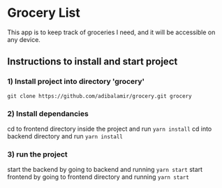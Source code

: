 # Grocery List
This app is to keep track of groceries I need, and it will be accessible on any device.

## Instructions to install and start project
### 1) Install project into directory 'grocery'
` git clone https://github.com/adibalamir/grocery.git grocery `

### 2) Install dependancies
cd to frontend directory inside the project and run
` yarn install `
cd into backend directory and run
` yarn install `

### 3) run the project
start the backend by going to backend and running
` yarn start `
start frontend by going to frontend directory and running
` yarn start ` 

